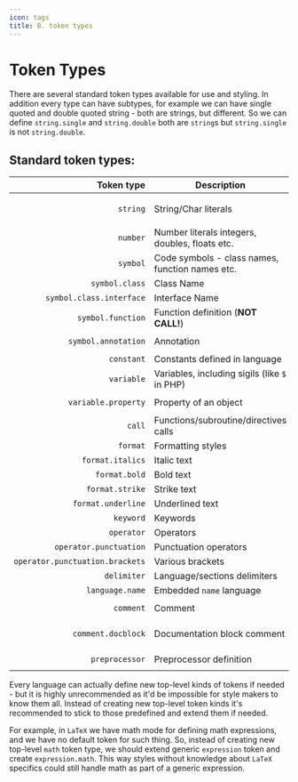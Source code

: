 ```yaml
---
icon: tags
title: B. token types
---
```


Token Types
===========

There are several standard token types available for use and styling.
In addition every type can have subtypes, for example we can have single quoted and double quoted string - both are 
strings, but different. So we can define `string.single` and `string.double` both are `string`s but `string.single` 
is not `string.double`. 

## Standard token types:
Token type                      | Description                                     | Example
-------------------------------:|-------------------------------------------------|----------
`string`                        | String/Char literals                            | <code class="keylighter inline"><span class="kl-string kl-single">'single quoted'</span></code> <code class="keylighter inline"><span class="kl-string kl-double">"double quoted"</span></code>
`number`                        | Number literals integers, doubles, floats etc.  | <code class="keylighter inline"><span class="kl-number">10</span></code> <code class="keylighter inline"><span class="kl-number">.15</span></code> <code class="keylighter inline"><span class="kl-number">10.5e10</span></code>
`symbol`                        | Code symbols - class names, function names etc. | <code class="keylighter inline"><span class="kl-symbol">Symbol</span></code>
`symbol.class`                  | Class Name                                      | <code class="keylighter inline"><span class="kl-symbol kl-class">SomeClass</span></code>
`symbol.class.interface`        | Interface Name                                  | <code class="keylighter inline"><span class="kl-symbol kl-class kl-interface">SomeInterface</span></code>
`symbol.function`               | Function definition (**NOT CALL!**)             | <code class="keylighter inline"><span class="kl-symbol kl-function">FizzBuzz</span></code>
`symbol.annotation`             | Annotation                                      | <code class="keylighter inline"><span class="kl-symbol vannotation">@annotation</span></code> <code class="keylighter inline">[<span class="kl-symbol kl-annotation">annotation</span>]</code>
`constant`                      | Constants defined in language                   | <code class="keylighter inline"><span class="kl-constant">true</span></code> <code class="keylighter inline"><span class="kl-constant">IS_DEBUG</span></code>
`variable`                      | Variables, including sigils (like `$` in PHP)   | <code class="keylighter inline"><span class="kl-variable">$var</span></code>
`variable.property`             | Property of an object                           | <code class="keylighter inline"><span class="kl-variable">$var</span>-&gt;<span class="kl-variable kl-property">property</span></code> <code class="keylighter inline">variable.<span class="kl-variable kl-property">property</span></code>
`call`                          | Functions/subroutine/directives calls           | <code class="keylighter inline"><span class="kl-call">call</span>()</code>
`format`                        | Formatting styles                               | |
`format.italics`                | Italic text                                     | <code class="keylighter inline"><span class="format italics">italics</span></code>
`format.bold`                   | Bold text                                       | <code class="keylighter inline"><span class="format bold">bold</span></code>
`format.strike`                 | Strike text                                     | <code class="keylighter inline"><span class="format strike">strike</span></code>
`format.underline`              | Underlined text                                 | <code class="keylighter inline"><span class="format underline">underline</span></code>
`keyword`                       | Keywords                                        | <code class="keylighter inline"><span class="keyword">foreach</span></code>
`operator`                      | Operators                                       | <code class="keylighter inline"><span class="operator">+=</span></code> <code class="keylighter inline"><span class="operator">/</span></code> <code class="keylighter inline"><span class="operator">%</span></code>
`operator.punctuation`          | Punctuation operators                           | <code class="keylighter inline"><span class="operator punctuation">;</span></code> <code class="keylighter inline"><span class="operator punctuation">,</span></code> <code class="keylighter inline"><span class="operator punctuation">.</span> </code>
`operator.punctuation.brackets` | Various brackets                                | <code class="keylighter inline"><span class="operator punctuation brackets">()</span></code> <code class="keylighter inline"><span class="operator punctuation brackets">{}</span></code> <code class="keylighter inline"><span class="operator punctuation brackets">[]</span></code>
`delimiter`                     | Language/sections delimiters                    | <code class="keylighter inline"><span class="delimiter">&lt;?php</span></code> <code class="keylighter inline"><span class="delimiter">&lt;%</span></code>
`language.name`                 | Embedded `name` language                        | |
`comment`                       | Comment                                         | <code class="keylighter inline"><span class="comment">// some comment</span></code>
`comment.docblock`              | Documentation block comment                     | <code class="keylighter inline"><span class="comment docclock">/// Documentation comment</span></code>
`preprocessor`                  | Preprocessor definition                         | <code class="keylighter inline"><span class="preprocessor">#preprocessor directive</span></code>

Every language can actually define new top-level kinds of tokens if needed - but it is highly unrecommended as 
it'd be impossible for style makers to know them all. Instead of creating new top-level token kinds it's recommended to
stick to those predefined and extend them if needed. 

For example, in `LaTeX` we have math mode for defining math expressions, and we have no default token for such thing. 
So, instead of creating new top-level `math` token type, we should extend generic `expression` token and create 
`expression.math`. This way styles without knowledge about `LaTeX` specifics could still handle math as part of a 
generic expression.